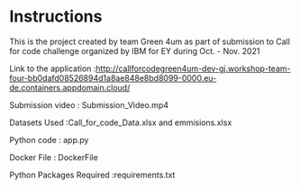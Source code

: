 # Instructions

This is the project created by team Green 4um as part of submission to Call for code challenge organized by IBM for EY during Oct. - Nov. 2021

Link to the application :http://callforcodegreen4um-dev-gj.workshop-team-four-bb0dafd08526894d1a8ae848e8bd8099-0000.eu-de.containers.appdomain.cloud/

Submission video : Submission_Video.mp4  

Datasets Used :Call_for_code_Data.xlsx and emmisions.xlsx 

Python code : app.py 

Docker File : DockerFile

Python Packages Required :requirements.txt

